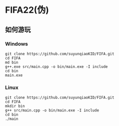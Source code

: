# FIFA22(伪)
## 如何游玩
### Windows
```
git clone https://github.com/suyunqiaoKID/FIFA.git
cd FIFA
md bin
g++.exe src/main.cpp -o bin/main.exe -I include
cd bin
main.exe

```

### Linux
```
git clone https://github.com/suyunqiaoKID/FIFA.git
cd FIFA
mkdir bin
g++ src/main.cpp -o bin/main.exe -I include
cd bin
./main
```